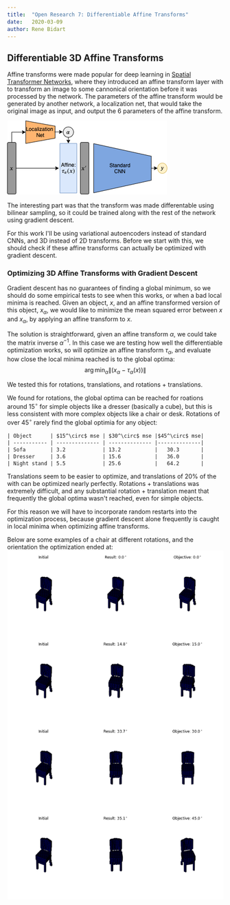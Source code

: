 ```yaml
---
title:  "Open Research 7: Differentiable Affine Transforms"
date:   2020-03-09
author: Rene Bidart
---
```


##  Differentiable 3D Affine Transforms
Affine transforms were made popular for deep learning in [Spatial Transformer Networks](https://arxiv.org/abs/1506.02025), where they introduced an affine transform layer with to transform an image to some cannonical orientation before it was processed by the network. The parameters of the affine transform would be generated by another network, a localization net, that would take the original image as input, and output the 6 parameters of the affine transform.

![spatial_transformer.png](../images/post_imgs/open-research-7/spatial_transformer.png)


The interesting part was that the transform was made differentable using bilinear sampling, so it could be trained along with the rest of the network using gradient descent. 

For this work I'll be using variational autoencoders instead of standard CNNs, and 3D instead of 2D transforms. Before we start with this, we should check if these affine transforms can actually be optimized with gradient descent. 

### Optimizing 3D Affine Transforms with Gradient Descent
Gradient descent has no guarantees of finding a global minimum, so we should do some empirical tests to see when this works, or when a bad local minima is reached. Given an object, $x$, and an affine transformed version of this object, $x_\alpha$, we would like to minimize the mean squared error between $x$ and $x_\alpha$, by applying an affine transform to $x$.

The solution is straightforward, given an affine transform $\alpha$, we could take the matrix inverse $\alpha^{-1}$. In this case we are testing how well the differentiable optimization works, so will optimize an affine transform $\tau_\alpha$, and evaluate how close the local minima reached is to the global optima:
$$\arg\min_\alpha \|(x_\alpha-\tau_{\alpha}(x))\|$$

We tested this for rotations, translations, and rotations + translations.

We found for rotations, the global optima can be reached for roations around $15^\circ$ for simple objects like a dresser (basically a cube), but this is less consistent with more complex objects like a chair or desk. Rotations of over $45^\circ$ rarely find the global optimia for any object:

    | Object      | $15^\circ$ mse | $30^\circ$ mse |$45^\circ$ mse|
    | ----------- | -------------- | -------------- |--------------|
    | Sofa        | 3.2            | 13.2           |   30.3       |
    | Dresser     | 3.6            | 15.6           |   36.0       |
    | Night stand | 5.5            | 25.6           |   64.2       |
    
Translations seem to be easier to optimize, and translations of $20\%$ of the with can be optimized nearly perfectly. Rotations + translations was extremely difficult, and any substantial rotation + translation meant that frequently the global optima wasn't reached, even for simple objects.

For this reason we will have to incorporate random restarts into the optimization process, because gradient descent alone frequently is caught in local minima when optimizing affine transforms.

Below are some examples of a chair at different rotations, and the orientation the optimization ended at:
![rotation-opt-chair.png](../images/post_imgs/open-research-7/rotation-opt-chair.png)












